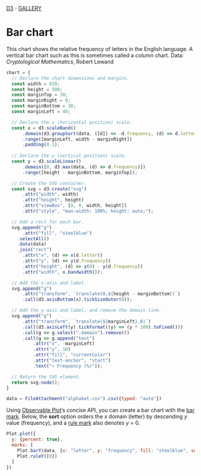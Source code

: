 <div style="color: grey; font: 13px/25.5px var(--sans-serif); text-transform: uppercase;"><h1 style="display: none;">Bar chart</h1><a href="https://d3js.org/">D3</a> › <a href="/@d3/gallery">Gallery</a></div>

# Bar chart

This chart shows the relative frequency of letters in the English language. A vertical bar chart such as this is sometimes called a *column* chart. Data: *Cryptological Mathematics*, Robert Lewand

```js echo
chart = {
  // Declare the chart dimensions and margins.
  const width = 928;
  const height = 500;
  const marginTop = 30;
  const marginRight = 0;
  const marginBottom = 30;
  const marginLeft = 40;

  // Declare the x (horizontal position) scale.
  const x = d3.scaleBand()
      .domain(d3.groupSort(data, ([d]) => -d.frequency, (d) => d.letter)) // descending frequency
      .range([marginLeft, width - marginRight])
      .padding(0.1);
  
  // Declare the y (vertical position) scale.
  const y = d3.scaleLinear()
      .domain([0, d3.max(data, (d) => d.frequency)])
      .range([height - marginBottom, marginTop]);

  // Create the SVG container.
  const svg = d3.create("svg")
      .attr("width", width)
      .attr("height", height)
      .attr("viewBox", [0, 0, width, height])
      .attr("style", "max-width: 100%; height: auto;");

  // Add a rect for each bar.
  svg.append("g")
      .attr("fill", "steelblue")
    .selectAll()
    .data(data)
    .join("rect")
      .attr("x", (d) => x(d.letter))
      .attr("y", (d) => y(d.frequency))
      .attr("height", (d) => y(0) - y(d.frequency))
      .attr("width", x.bandwidth());

  // Add the x-axis and label.
  svg.append("g")
      .attr("transform", `translate(0,${height - marginBottom})`)
      .call(d3.axisBottom(x).tickSizeOuter(0));

  // Add the y-axis and label, and remove the domain line.
  svg.append("g")
      .attr("transform", `translate(${marginLeft},0)`)
      .call(d3.axisLeft(y).tickFormat((y) => (y * 100).toFixed()))
      .call(g => g.select(".domain").remove())
      .call(g => g.append("text")
          .attr("x", -marginLeft)
          .attr("y", 10)
          .attr("fill", "currentColor")
          .attr("text-anchor", "start")
          .text("↑ Frequency (%)"));

  // Return the SVG element.
  return svg.node();
}
```

```js echo
data = FileAttachment("alphabet.csv").csv({typed: "auto"})
```

Using [Observable Plot](https://observablehq.com/plot)’s concise API, you can create a bar chart with the [bar mark](https://observablehq.com/plot/marks/bar). Below, the **sort** option orders the *x* domain (letter) by descending *y* value (frequency), and a [rule mark](https://observablehq.com/plot/marks/rule) also denotes *y* = 0.

```js echo
Plot.plot({
  y: {percent: true},
  marks: [
    Plot.barY(data, {x: "letter", y: "frequency", fill: "steelblue", sort: {x: "-y"}}),
    Plot.ruleY([0])
  ]
})
```
